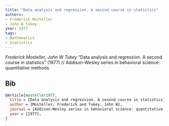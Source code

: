 ```yaml
---
title: "Data analysis and regression. A second course in statistics"
authors:
- Frederick Mosteller
- John W Tukey
year: 1977
tags:
- Mathematics
- Statistics
---
```


<i>Frederick Mosteller, John W Tukey</i> <span title="">“Data analysis and regression. A second course in statistics”</span> (1977) // Addison-Wesley series in behavioral science: quantitative methods.

## Bib

```bib
@Article{mosteller1977,
  title = {Data analysis and regression. A second course in statistics},
  author = {Mosteller, Frederick and Tukey, John W},
  journal = {Addison-Wesley series in behavioral science: quantitative methods},
  year = {1977},
}
```
